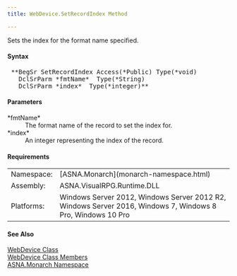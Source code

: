 ```yaml
---
title: WebDevice.SetRecordIndex Method

---
```


Sets the index for the format name specified.

#### Syntax
<pre class="prettyprint"> **BegSr SetRecordIndex Access(*Public) Type(*void)
   DclSrParm *fmtName*  Type(*String)
   DclSrParm *index*  Type(*integer)**       </pre>  

#### Parameters
<dl>
        <dt>
 *fmtName* 
        </dt>
        <dd>The format name of the record to set the index
        for.</dd>
        <dt>
 *index* 
        </dt>
        <dd>An integer representing the index of the record.</dd>
</dl>  

<!-- -->

#### Requirements
<table class="dttable" cellspacing="0" cellpadding="4" width="60%">
           <colgroup>
            <col width="15%" style="font-weight:bold" />
            <col width="85%" />
          </colgroup>
          <tr>
            <td>Namespace:</td>
            <td>[ASNA.Monarch](monarch-namespace.html)</td>
          </tr>
          <tr>
            <td>Assembly:</td>
            <td>ASNA.VisualRPG.Runtime.DLL</td>
          </tr>
         <tr>
            <td>Platforms:</td>
            <td> Windows Server 2012, Windows Server 2012 R2, Windows Server 2016,  Windows 7, Windows 8 Pro, Windows 10 Pro</td>
         </tr>
</table>

#### See Also
[WebDevice Class](web-device-class.html) <br /> [ WebDevice Class Members](web-device-class-members.html) <br /> [ASNA.Monarch Namespace](monarch-namespace.html) 
